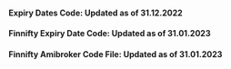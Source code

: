 
#### Expiry Dates Code: Updated as of 31.12.2022
#### Finnifty Expiry Date Code: Updated as of 31.01.2023
#### Finnifty Amibroker Code File: Updated as of 31.01.2023
